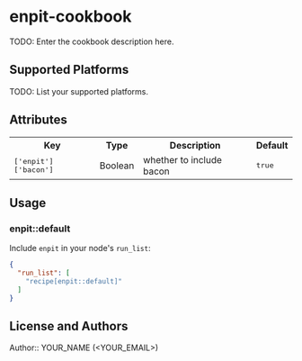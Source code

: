 # enpit-cookbook

TODO: Enter the cookbook description here.

## Supported Platforms

TODO: List your supported platforms.

## Attributes

<table>
  <tr>
    <th>Key</th>
    <th>Type</th>
    <th>Description</th>
    <th>Default</th>
  </tr>
  <tr>
    <td><tt>['enpit']['bacon']</tt></td>
    <td>Boolean</td>
    <td>whether to include bacon</td>
    <td><tt>true</tt></td>
  </tr>
</table>

## Usage

### enpit::default

Include `enpit` in your node's `run_list`:

```json
{
  "run_list": [
    "recipe[enpit::default]"
  ]
}
```

## License and Authors

Author:: YOUR_NAME (<YOUR_EMAIL>)
